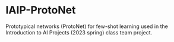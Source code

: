 # IAIP-ProtoNet
Prototypical networks (ProtoNet) for few-shot learning used in the Introduction to AI Projects (2023 spring) class team project.
